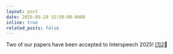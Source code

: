 ```yaml
---
layout: post
date: 2025-05-20 15:59:00-0400
inline: true
related_posts: false
---
```


Two of our papers have been accepted to Interspeech 2025! [[1]](https://www.isca-archive.org/interspeech_2025/li25f_interspeech.pdf)[2](https://www.isca-archive.org/interspeech_2025/yan25c_interspeech.pdf)🌟